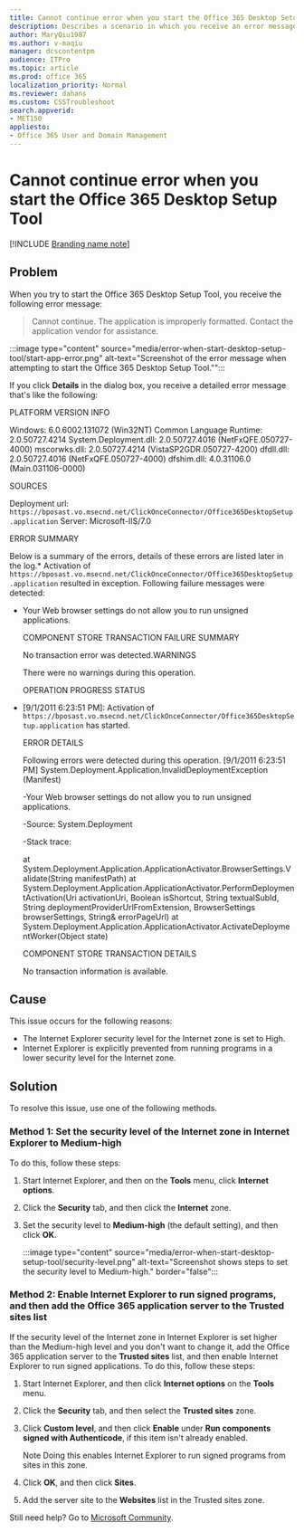```yaml
---
title: Cannot continue error when you start the Office 365 Desktop Setup Tool 
description: Describes a scenario in which you receive an error message when you try to start the Office 365 Desktop Setup Tool. Provides a resolution.
author: MaryQiu1987
ms.author: v-maqiu
manager: dcscontentpm
audience: ITPro 
ms.topic: article 
ms.prod: office 365
localization_priority: Normal
ms.reviewer: dahans
ms.custom: CSSTroubleshoot
search.appverid: 
- MET150
appliesto:
- Office 365 User and Domain Management
---
```


# Cannot continue error when you start the Office 365 Desktop Setup Tool

[!INCLUDE [Branding name note](../../../includes/branding-name-note.md)]

## Problem

When you try to start the Office 365 Desktop Setup Tool, you receive the following error message:

> Cannot continue. The application is improperly formatted. Contact the application vendor for assistance.

:::image type="content" source="media/error-when-start-desktop-setup-tool/start-app-error.png" alt-text="Screenshot of the error message when attempting to start the Office 365 Desktop Setup Tool."":::

If you click **Details** in the dialog box, you receive a detailed error message that's like the following:

PLATFORM VERSION INFO

Windows: 6.0.6002.131072 (Win32NT)
Common Language Runtime: 2.0.50727.4214
System.Deployment.dll: 2.0.50727.4016 (NetFxQFE.050727-4000)
mscorwks.dll: 2.0.50727.4214 (VistaSP2GDR.050727-4200)
dfdll.dll: 2.0.50727.4016 (NetFxQFE.050727-4000)
dfshim.dll: 4.0.31106.0 (Main.031106-0000)

SOURCES

Deployment url: `https://bposast.vo.msecnd.net/ClickOnceConnector/Office365DesktopSetup.application`
Server: Microsoft-IIS/7.0

ERROR SUMMARY

Below is a summary of the errors, details of these errors are listed later in the log.* Activation of `https://bposast.vo.msecnd.net/ClickOnceConnector/Office365DesktopSetup.application` resulted in exception. Following failure messages were detected:
- Your Web browser settings do not allow you to run unsigned applications.

  COMPONENT STORE TRANSACTION FAILURE SUMMARY

  No transaction error was detected.WARNINGS

  There were no warnings during this operation.

  OPERATION PROGRESS STATUS
- [9/1/2011 6:23:51 PM]: Activation of `https://bposast.vo.msecnd.net/ClickOnceConnector/Office365DesktopSetup.application` has started.

  ERROR DETAILS

  Following errors were detected during this operation.
[9/1/2011 6:23:51 PM] System.Deployment.Application.InvalidDeploymentException (Manifest)

  -Your Web browser settings do not allow you to run unsigned applications.

  -Source: System.Deployment
 
  -Stack trace:

  at System.Deployment.Application.ApplicationActivator.BrowserSettings.Validate(String manifestPath)
  at System.Deployment.Application.ApplicationActivator.PerformDeploymentActivation(Uri activationUri, Boolean isShortcut, String textualSubId, String deploymentProviderUrlFromExtension, BrowserSettings browserSettings, String& errorPageUrl)
  at System.Deployment.Application.ApplicationActivator.ActivateDeploymentWorker(Object state)

  COMPONENT STORE TRANSACTION DETAILS

  No transaction information is available.

## Cause

This issue occurs for the following reasons:

- The Internet Explorer security level for the Internet zone is set to High.    
- Internet Explorer is explicitly prevented from running programs in a lower security level for the Internet zone.   


## Solution

To resolve this issue, use one of the following methods.
### Method 1: Set the security level of the Internet zone in Internet Explorer to Medium-high
To do this, follow these steps: 

1. Start Internet Explorer, and then on the **Tools** menu, click **Internet options**.    
2. Click the **Security** tab, and then click the **Internet** zone.   
3. Set the security level to **Medium-high** (the default setting), and then click ****OK****.

    :::image type="content" source="media/error-when-start-desktop-setup-tool/security-level.png" alt-text="Screenshot shows steps to set the security level to Medium-high." border="false":::

### Method 2: Enable Internet Explorer to run signed programs, and then add the Office 365 application server to the Trusted sites list 

If the security level of the Internet zone in Internet Explorer is set higher than the Medium-high level and you don't want to change it, add the Office 365 application server to the **Trusted sites** list, and then enable Internet Explorer to run signed applications. To do this, follow these steps: 

1. Start Internet Explorer, and then click **Internet options** on the **Tools** menu.    
2. Click the **Security** tab, and then select the **Trusted sites** zone.   
3. Click **Custom level**, and then click **Enable** under **Run components signed with Authenticode**, if this item isn't already enabled.

   Note Doing this enables Internet Explorer to run signed programs from sites in this zone.
 
4. Click **OK**, and then click **Sites**.   
5. Add the server site to the **Websites** list in the Trusted sites zone.    


Still need help? Go to [Microsoft Community](https://answers.microsoft.com/).